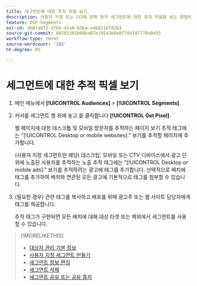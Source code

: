```yaml
---
title: 세그먼트에 대한 추적 픽셀 보기
description: 사용자 지정 또는 CCPA 판매 중지 세그먼트에 대한 추적 픽셀을 보는 방법에 대해 알아봅니다.
feature: DSP Segments
exl-id: 3b67ab72-d7bb-45a0-b5ba-e4b811b7d2b3
source-git-commit: 80781301b60ba07a195a3e0e0f7dd14f770a0e55
workflow-type: tm+mt
source-wordcount: '182'
ht-degree: 0%

---
```


# 세그먼트에 대한 추적 픽셀 보기

1. 메인 메뉴에서 **[!UICONTROL Audiences]** > **[!UICONTROL Segments]**.

1. 커서를 세그먼트 행 위에 놓고 를 클릭합니다 **[!UICONTROL Get Pixel]**.

   웹 페이지에 대한 데스크톱 및 모바일 방문자를 추적하는 페이지 보기 추적 태그에는 &quot;[!UICONTROL Desktop or mobile websites].&quot; 보기를 추적할 페이지에 추가합니다.

   (사용자 지정 세그먼트만 해당) 데스크탑, 모바일 또는 CTV 디바이스에서 광고 단위에 노출된 사용자를 추적하는 노출 추적 태그에는 &quot;[!UICONTROL Desktop or mobile ads].&quot; 보기를 추적하려는 광고에 태그를 추가합니다. 선택적으로 배치에 태그를 추가하여 배치와 연관된 모든 광고에 기본적으로 태그를 첨부할 수 있습니다.

1. (필요한 경우) 관련 태그를 복사하고 배포를 위해 광고주 또는 웹 사이트 담당자에게 태그를 제공합니다.

   추적 태그가 구현되면 모든 배치에 대해 대상 타겟 또는 제외에서 세그먼트를 사용할 수 있습니다.

>[!MORELIKETHIS]
>
>* [대상자 관리 기본 정보](audience-about.md)
>* [사용자 지정 세그먼트 만들기](custom-segment-create.md)
>* [세그먼트 정보 편집](segment-edit.md)
>* [세그먼트 삭제](segment-delete.md)
>* [세그먼트 공유 또는 공유 중지](segment-share.md)

